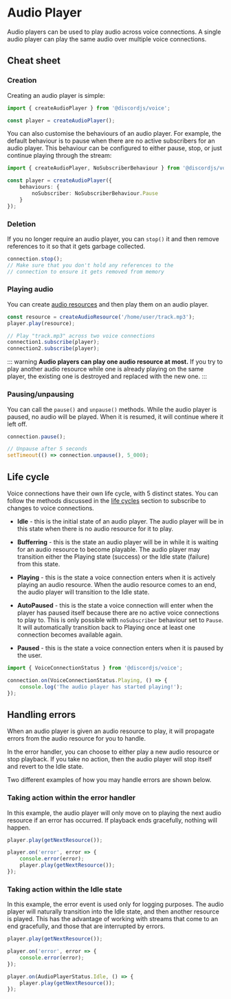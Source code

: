 # Audio Player

Audio players can be used to play audio across voice connections. A single audio player can play the same audio over multiple voice connections.

## Cheat sheet

### Creation

Creating an audio player is simple:

```ts
import { createAudioPlayer } from '@discordjs/voice';

const player = createAudioPlayer();
```

You can also customise the behaviours of an audio player. For example, the default behaviour is to pause when there are no active subscribers for an audio player. This behaviour can be configured to either pause, stop, or just continue playing through the stream:

```ts
import { createAudioPlayer, NoSubscriberBehaviour } from '@discordjs/voice';

const player = createAudioPlayer({
	behaviours: {
		noSubscriber: NoSubscriberBehaviour.Pause
	}
});
```

### Deletion

If you no longer require an audio player, you can `stop()` it and then remove references to it so that it gets garbage collected.

```ts
connection.stop();
// Make sure that you don't hold any references to the
// connection to ensure it gets removed from memory
```

### Playing audio

You can create [audio resources](./audio-resources) and then play them on an audio player.

```ts
const resource = createAudioResource('/home/user/track.mp3');
player.play(resource);

// Play "track.mp3" across two voice connections
connection1.subscribe(player);
connection2.subscribe(player);
```

::: warning
**Audio players can play one audio resource at most.** If you try to play another audio resource while one is already playing on the same player, the existing one is destroyed and replaced with the new one.
:::

### Pausing/unpausing

You can call the `pause()` and `unpause()` methods. While the audio player is paused, no audio will be played. When it is resumed, it will continue where it left off.

```ts
connection.pause();

// Unpause after 5 seconds
setTimeout(() => connection.unpause(), 5_000);
```

## Life cycle

Voice connections have their own life cycle, with 5 distinct states. You can follow the methods discussed in the [life cycles](./life-cycles) section to subscribe to changes to voice connections.

- **Idle** - this is the initial state of an audio player. The audio player will be in this state when there is no audio resource for it to play.

- **Bufferring** - this is the state an audio player will be in while it is waiting for an audio resource to become playable. The audio player may transition either the Playing state (success) or the Idle state (failure) from this state.

- **Playing** - this is the state a voice connection enters when it is actively playing an audio resource. When the audio resource comes to an end, the audio player will transition to the Idle state.

- **AutoPaused** - this is the state a voice connection will enter when the player has paused itself because there are no active voice connections to play to. This is only possible with `noSubscriber` behaviour set to `Pause`. It will automatically transition back to Playing once at least one connection becomes available again.

- **Paused** - this is the state a voice connection enters when it is paused by the user.

```ts
import { VoiceConnectionStatus } from '@discordjs/voice';

connection.on(VoiceConnectionStatus.Playing, () => {
	console.log('The audio player has started playing!');
});
```

## Handling errors

When an audio player is given an audio resource to play, it will propagate errors from the audio resource for you to handle.

In the error handler, you can choose to either play a new audio resource or stop playback. If you take no action, then the audio player will stop itself and revert to the Idle state.

Two different examples of how you may handle errors are shown below.

### Taking action within the error handler

In this example, the audio player will only move on to playing the next audio resource if an error has occurred. If playback ends gracefully, nothing will happen.

```ts
player.play(getNextResource());

player.on('error', error => {
	console.error(error);
	player.play(getNextResource());
});
```

### Taking action within the Idle state

In this example, the error event is used only for logging purposes. The audio player will naturally transition into the Idle state, and then another resource is played. This has the advantage of working with streams that come to an end gracefully, and those that are interrupted by errors.

```ts
player.play(getNextResource());

player.on('error', error => {
	console.error(error);
});

player.on(AudioPlayerStatus.Idle, () => {
	player.play(getNextResource());
});
```
